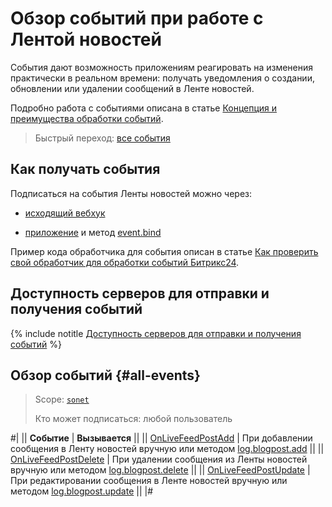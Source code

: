 # Обзор событий при работе с Лентой новостей

События дают возможность приложениям реагировать на изменения практически в реальном времени: получать уведомления о создании, обновлении или удалении сообщений в Ленте новостей.

Подробно работа с событиями описана в статье [Концепция и преимущества обработки событий](../../events/index.md).

> Быстрый переход: [все события](#all-events)

## Как получать события

Подписаться на события Ленты новостей можно через:

- [исходящий вебхук](../../../local-integrations/local-webhooks.md)

- [приложение](../../app-installation/index.md) и метод [event.bind](../../events/event-bind.md)

Пример кода обработчика для события описан в статье [Как проверить свой обработчик для обработки событий Битрикс24](../../events/test-handler.md).

## Доступность серверов для отправки и получения событий

{% include notitle [Доступность серверов для отправки и получения событий](../../../_includes/events-index.md) %}

## Обзор событий {#all-events}

> Scope: [`sonet`](../../scopes/permissions.md)
>
> Кто может подписаться: любой пользователь

#|
|| **Событие** | **Вызывается** ||
|| [OnLiveFeedPostAdd](./on-live-feed-post-add.md) | При добавлении сообщения в Ленту новостей вручную или методом [log.blogpost.add](../log-blogpost-add.md) ||
|| [OnLiveFeedPostDelete](./on-live-feed-post-delete.md) | При удалении сообщения из Ленты новостей вручную или методом [log.blogpost.delete](../log-blogpost-delete.md) ||
|| [OnLiveFeedPostUpdate](./on-live-feed-post-update.md) | При редактировании сообщения в Ленте новостей вручную или методом [log.blogpost.update](../log-blogpost-update.md) ||
|#
